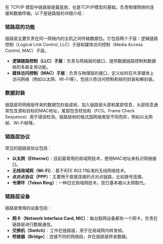 

在 TCP/IP 模型中链路层是最底层，也是TCP/IP模型的基础，负责物理网络的连接和数据传输。以下是链路层的详细介绍：

### **链路层的功能**


链路层主要负责在同一网络内的主机之间传输数据包。它包括两个子层：逻辑链路控制（Logical Link Control, LLC）子层和媒体访问控制（Media Access Control, MAC）子层。

- **逻辑链路控制（LLC）子层**：负责与网络层的接口，提供数据链路控制和数据帧的多路复用功能。
- **媒体访问控制（MAC）子层**：负责与物理层的接口，定义如何在共享媒体上访问网络（例如以太网、Wi-Fi等），包括介质访问控制和帧的封装和解封装。

### **数据封装**

链路层将网络层传来的数据包封装成帧，加入链路层头部和尾部信息，头部信息通常包含源和目标的MAC地址，尾部包含校验和（FCS，Frame Check Sequence）用于错误检测。链路层帧的格式因网络类型不同而异，例如以太网帧、Wi-Fi帧等。

### **链路层协议**

常见的链路层协议包括：

- **以太网（Ethernet）**：目前最常用的局域网技术，使用MAC地址来标识网络接口。
- **无线局域网（Wi-Fi）**：基于IEEE 802.11标准的无线网络技术。
- **点对点协议（PPP）**：主要用于直接连接的点对点链路，比如拨号连接。
- **令牌环（Token Ring）**：一种旧式局域网技术，现已基本被以太网取代。

### **链路层设备**

链路层使用的设备包括：

- **网卡（Network Interface Card, NIC）**：每台联网设备都有一个网卡，负责在链路层进行数据通信。
- **交换机（Switch）**：工作在链路层，用于在局域网内转发帧。
- **桥接器（Bridge）**：连接不同的网络段，并在链路层转发数据。



